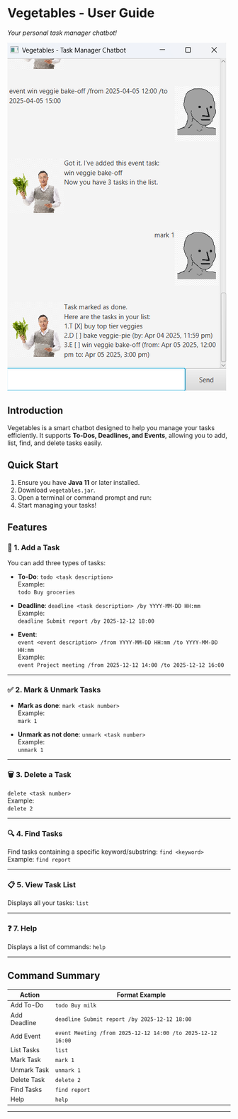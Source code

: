 # **Vegetables - User Guide**  
*Your personal task manager chatbot!*  

![Vegetables Screenshot](Ui.png)

## **Introduction**  
Vegetables is a smart chatbot designed to help you manage your tasks efficiently. It supports **To-Dos, Deadlines, and Events**, allowing you to add, list, find, and delete tasks easily.  

## **Quick Start**  
1. Ensure you have **Java 11** or later installed.  
2. Download `vegetables.jar`.  
3. Open a terminal or command prompt and run:  
4. Start managing your tasks!  

## **Features**  

### 📌 **1. Add a Task**  
You can add three types of tasks:  
- **To-Do**:
```todo <task description>```  
Example:  
```todo Buy groceries```

- **Deadline**:
```deadline <task description> /by YYYY-MM-DD HH:mm```  
Example:  
```deadline Submit report /by 2025-12-12 18:00```
 
- **Event**:  
```event <event description> /from YYYY-MM-DD HH:mm /to YYYY-MM-DD HH:mm```  
Example:  
```event Project meeting /from 2025-12-12 14:00 /to 2025-12-12 16:00```

---

### ✅ **2. Mark & Unmark Tasks**  
- **Mark as done**:
```mark <task number>```  
Example:  
```mark 1```

- **Unmark as not done**:
```unmark <task number>```  
Example:  
```unmark 1```

---

### 🗑️ **3. Delete a Task**  
```delete <task number>```  
Example:  
```delete 2```

---

### 🔍 **4. Find Tasks**  
Find tasks containing a specific keyword/substring:
```find <keyword>```  
Example:
```find report```

---

### 📋 **5. View Task List**  
Displays all your tasks:
```list```

---

### ❓ **7. Help**  
Displays a list of commands:
```help```

---

## **Command Summary**  

| Action         | Format Example |
|---------------|---------------|
| Add To-Do     | `todo Buy milk` |
| Add Deadline  | `deadline Submit report /by 2025-12-12 18:00` |
| Add Event     | `event Meeting /from 2025-12-12 14:00 /to 2025-12-12 16:00` |
| List Tasks    | `list` |
| Mark Task     | `mark 1` |
| Unmark Task   | `unmark 1` |
| Delete Task   | `delete 2` |
| Find Tasks    | `find report` |
| Help          | `help` |

---


